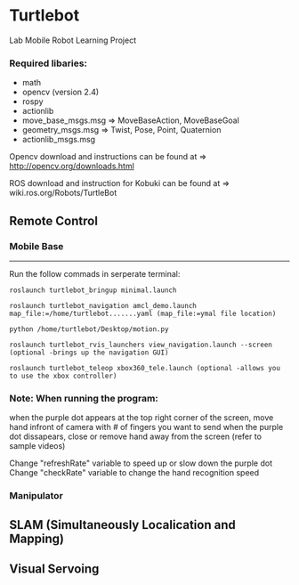 # Turtlebot
Lab Mobile Robot Learning Project

### Required libaries:
* math
* opencv (version 2.4)
* rospy
* actionlib
* move_base_msgs.msg => MoveBaseAction, MoveBaseGoal
* geometry_msgs.msg => Twist, Pose, Point, Quaternion
* actionlib_msgs.msg

Opencv download and instructions can be found at => http://opencv.org/downloads.html

ROS download and instruction for Kobuki can be found at => wiki.ros.org/Robots/TurtleBot

## Remote Control
### Mobile Base
---------------
Run the follow commads in serperate terminal:
```
roslaunch turtlebot_bringup minimal.launch
```
```
roslaunch turtlebot_navigation amcl_demo.launch map_file:=/home/turtlebot.......yaml (map_file:=ymal file location)
```
```
python /home/turtlebot/Desktop/motion.py
```	
```
roslaunch turtlebot_rvis_launchers view_navigation.launch --screen (optional -brings up the navigation GUI)
```	
```
roslaunch turtlebot_teleop xbox360_tele.launch (optional -allows you to use the xbox controller)
```	
### **Note:** When running the program:

when the purple dot appears at the top right corner of the screen, move hand infront of camera with # of fingers you want to send
when the purple dot dissapears, close or remove hand away from the screen 
(refer to sample videos)

Change "refreshRate" variable to speed up or slow down the purple dot
Change "checkRate" variable to change the hand recognition speed

### Manipulator



## SLAM (Simultaneously Localication and Mapping)



## Visual Servoing

